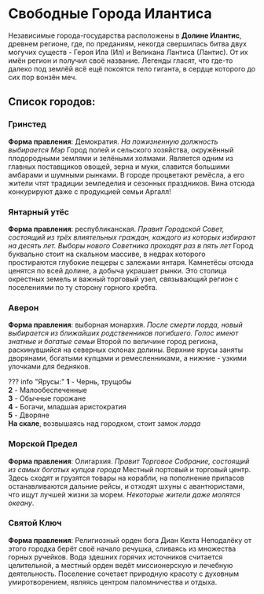 # **Свободные Города Илантиса**
Независимые города-государства расположены в **Долине Илантис**, древнем регионе, где, по преданиям, некогда свершилась битва двух могучих существ - Героя Ила (Ил) и Великана Лантиса (Лантис). От их имён регион и получил своё название. Легенды гласят, что где-то далеко под землёй всё ещё покоятся тело гиганта, в сердце которого до сих пор вонзён меч. 

## Список городов:
### **Гринстед**
**Форма правления**: Демократия. *На пожизненную должность выбирается Мэр*
Город полей и сельского хозяйства, окружённый плодородными землями и зелёными холмами. Является одним из главных поставщиков овощей, зерна и муки, славится большими амбарами и шумными рынками. В городе процветают ремёсла, а его жители чтят традиции земледелия и сезонных праздников. Вина отсюда конкурируют даже с продукцией семьи Аргалл!

### **Янтарный утёс**
**Форма правления**: республиканская. *Правит Городской Совет, состоящий из трёх влиятельных граждан, каждого из которых избирают на десять лет. Выборы нового Советника проходят раз в пять лет*
Город буквально стоит на скальном массиве, в недрах которого простираются глубокие пещеры с залежами янтаря. Камнетёсы отсюда ценятся по всей долине, а добыча украшает рынки. Это столица окрестных земель и важный торговый узел, связывающий регион с поселениями по ту сторону горного хребта.

### **Аверон**
**Форма правления**: выборная монархия. *После смерти лорда, новый выбирается из ближайших родственников погибшего. Голос имеют знатные и богатые семьи*
Второй по величине город региона, раскинувшийся на северных склонах долины. Верхние ярусы заняты дворянами, богатыми купцами и ремесленниками, а нижние - узкими улочками для бедняков. 

??? info "Ярусы:"
    **1** - Чернь, трущобы <br>
    **2** - Малообеспеченные <br>
    **3** - Обычные горожане <br>
    **4** - Богачи, младшая аристократия <br>
    **5** - Дворяне <br>
    **На скале**, возвышаясь над городком, стоит замок *лорда*

### **Морской Предел**
**Форма правления**: Олигархия. *Правит Торговое Собрание, состоящий из самых богатых купцов города*
Местный портовый и торговый центр. Здесь сходят и грузятся товары на корабли, на пополнение припасов останавливаются дальние рейсы, и отходят шхуны с авантюристами, что ищут лучшей жизни за морем. *Некоторые жители даже молятся океану*.

### **Святой Ключ**
**Форма правления**: Религиозный орден бога Диан Кехта
Неподалёку от этого городка берёт своё начало речушка, сливаясь из множества горных ручейков. Вода здешних горячих источников считается целительной, а местный орден ведёт миссионерскую и лечебную деятельность. Поселение сочетает природную красоту с духовным умиротворением, являясь центром паломничества и отдыха.


